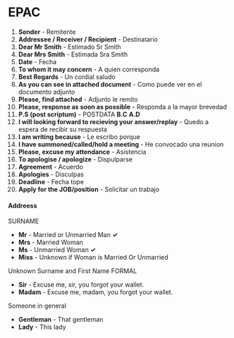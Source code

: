 # EPAC

1. **Sender** - Remitente
2. **Addressee / Receiver / Recipient** - Destinatario
3. **Dear Mr Smith** - Estimado Sr Smith
4. **Dear Mrs Smith** - Estimada Sra Smith
5. **Date** - Fecha
6. **To whom it may concern** - A quien corresponda
7. **Best Regards** - Un cordial saludo
8. **As you can see in attached document** - Como puede ver en el documento adjunto
9. **Please, find attached** - Adjunto le remito
10. **Please, response as soon as possible** - Responda a la mayor brevedad
11. **P.S (post scriptum)** - POSTDATA **B.C** **A.D**
12. **I will looking forward to recieving your answer/replay** - Quedo a espera de recibir su respuesta
13. **I am writing because** - Le escribo porque
14. **I have summoned/called/hold a meeting** - He convocado una reunion
15. **Please, excuse my attendance** - Asistencia
16. **To apologise / apologize** - Dispulparse
17. **Agreement** - Acuerdo
18. **Apologies** - Disculpas
19. **Deadline** - Fecha tope
20. **Apply for the JOB/position** - Solicitar un trabajo

#### Addreess
SURNAME

- **Mr** - Married or Unmarried Man **✓**
- **Mrs** - Married Woman
- **Ms** - Unmarried Woman **✓**
- **Miss** - Unknown if Woman is Married Or Unmarried 

Unknown Surname and First Name FORMAL

- **Sir** - Excuse me, sir, you forgot your wallet.
- **Madam** - Excuse me, madam, you forgot your wallet.

Someone in general

- **Gentleman** - That gentleman
- **Lady** - This lady
